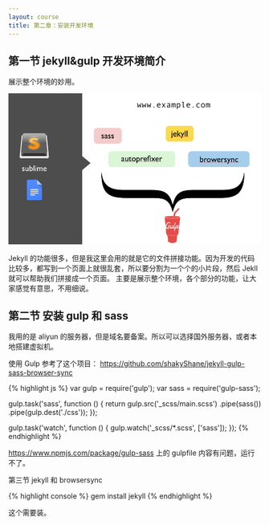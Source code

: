```yaml
---
layout: course
title: 第二章：安装开发环境
---
```


## 第一节  jekyll&gulp 开发环境简介

展示整个环境的妙用。


![](images/chap2/overview.png)

Jekyll 的功能很多，但是我这里会用的就是它的文件拼接功能。因为开发的代码比较多，都写到一个页面上就很乱套，所以要分割为一个个的小片段，然后 Jekll 就可以帮助我们拼接成一个页面。
主要是展示整个环境，各个部分的功能，让大家感觉有意思，不用细说。

## 第二节 安装 gulp 和 sass

我用的是 aliyun 的服务器，但是域名要备案。所以可以选择国外服务器，或者本地搭建虚拟机。

使用 Gulp 参考了这个项目： <https://github.com/shakyShane/jekyll-gulp-sass-browser-sync>

{% highlight js %}
var gulp        = require('gulp');
var sass        = require('gulp-sass');

gulp.task('sass', function () {
    return gulp.src('_scss/main.scss')
        .pipe(sass())
        .pipe(gulp.dest('./css'));
});

gulp.task('watch', function () {
    gulp.watch('_scss/*.scss', ['sass']);
});
{% endhighlight %}


https://www.npmjs.com/package/gulp-sass 上的 gulpfile 内容有问题，运行不了。

第三节 jekyll 和 browsersync

{% highlight console %}
gem install jekyll
{% endhighlight %}

这个需要装。
